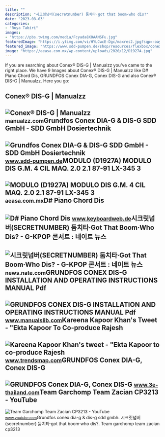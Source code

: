 ```yaml
---
title: ""
description: "시크릿넘버(secretnumber) 둠치타·got that boom·who dis?"
date: "2023-08-03"
categories:
- "Ruya Tabiri"
images:
- "https://pbs.twimg.com/media/Fcyada8X0AANSFu.jpg"
featuredImage: "https://i.ytimg.com/vi/HYLCwcE-Dgc/maxres2.jpg?sqp=-oaymwEoCIAKENAF8quKqQMcGADwAQH4AYwCgALgA4oCDAgAEAEYRSBHKGUwDw==&amp;rs=AOn4CLC_ulBvmvqa2cf2uT56Qfk3FCYaDA"
featured_image: "https://www.sdd-pumpen.de/shop/resources/flexbox/conex_dia-g_funktionsweise_800x530px.png"
image: "https://aeasa.com.mx/wp-content/uploads/2020/12/D1927A.jpg"
---
```


If you are searching about Conex® DIS-G | Manualzz you've came to the right place. We have 9 Images about Conex® DIS-G | Manualzz like D# Piano Chord Dis, GRUNDFOS Conex DIA-G, Conex DIS-G and also Conex® DIS-G | Manualzz. Here you go:

Conex® DIS-G | Manualzz
-----------------------

 ![Conex® DIS-G | Manualzz](https://s1.manualzz.com/store/data/004494920_1-3a220781570bea58ca42f5a3aac82f9f-360x466.png) <small>manualzz.com</small>Grundfos Conex DIA-G &amp; DIS-G SDD GmbH - SDD GmbH Dosiertechnik
------------------------------------------------------------------

 ![Grundfos Conex DIA-G & DIS-G SDD GmbH - SDD GmbH Dosiertechnik](https://www.sdd-pumpen.de/shop/resources/flexbox/conex_dia-g_funktionsweise_800x530px.png) <small>www.sdd-pumpen.de</small>MODULO (D1927A) MODULO DIS G.M. 4 CIL MAQ. 2.0 2.1 87-91 LX-345 3
-----------------------------------------------------------------

 ![MODULO (D1927A) MODULO DIS G.M. 4 CIL MAQ. 2.0 2.1 87-91 LX-345 3](https://aeasa.com.mx/wp-content/uploads/2020/12/D1927A.jpg) <small>aeasa.com.mx</small>D# Piano Chord Dis
------------------

 ![D# Piano Chord Dis](https://www.keyboardweb.de/wp-content/uploads/Dis-Piano-Chord2-2.jpg) <small>www.keyboardweb.de</small>시크릿넘버(SECRETNUMBER) 둠치타·Got That Boom·Who Dis? - G-KPOP 콘서트 : 네이트 뉴스
--------------------------------------------------------------------

 ![시크릿넘버(SECRETNUMBER) 둠치타·Got That Boom·Who Dis? - G-KPOP 콘서트 : 네이트 뉴스](https://news.nateimg.co.kr/orgImg/bb/2022/07/16/19682_32606_4327.jpg) <small>news.nate.com</small>GRUNDFOS CONEX DIS-G INSTALLATION AND OPERATING INSTRUCTIONS MANUAL Pdf
-----------------------------------------------------------------------

 ![GRUNDFOS CONEX DIS-G INSTALLATION AND OPERATING INSTRUCTIONS MANUAL Pdf](https://static-data2.manualslib.com/product-images/202/20116/2011592/raw.jpg) <small>www.manualslib.com</small>Kareena Kapoor Khan's Tweet - "Ekta Kapoor To Co-produce Rajesh
---------------------------------------------------------------

 ![Kareena Kapoor Khan's tweet - "Ekta Kapoor to co-produce Rajesh](https://pbs.twimg.com/media/Fcyada8X0AANSFu.jpg) <small>www.trendsmap.com</small>GRUNDFOS Conex DIA-G, Conex DIS-G
---------------------------------

 ![GRUNDFOS Conex DIA-G, Conex DIS-G](https://shops-image.s3-ap-southeast-1.amazonaws.com/3/3ethailand/img-lib/spd_20150120101514_b.jpg) <small>www.3e-thailand.com</small>Team Garchomp Team Zacian CP3213 - YouTube
------------------------------------------

 ![Team Garchomp Team Zacian CP3213 - YouTube](https://i.ytimg.com/vi/HYLCwcE-Dgc/maxres2.jpg?sqp=-oaymwEoCIAKENAF8quKqQMcGADwAQH4AYwCgALgA4oCDAgAEAEYRSBHKGUwDw==&rs=AOn4CLC_ulBvmvqa2cf2uT56Qfk3FCYaDA) <small>www.youtube.com</small>Grundfos conex dia-g &amp; dis-g sdd gmbh. 시크릿넘버(secretnumber) 둠치타·got that boom·who dis?. Team garchomp team zacian cp3213
